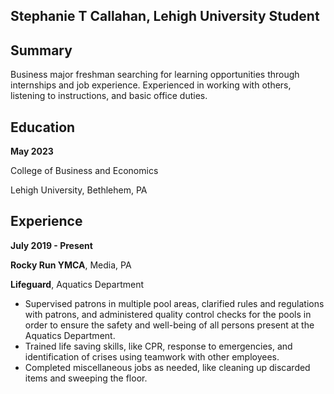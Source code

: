 ## Stephanie T Callahan, Lehigh University Student

## Summary

Business major freshman searching for learning opportunities through internships and job experience. Experienced in working with others, listening to instructions, and basic office duties.

## Education

**May 2023**

College of Business and Economics

Lehigh University, Bethlehem, PA						

## Experience

**July 2019 - Present**

**Rocky Run YMCA**, 
Media, PA

**Lifeguard**,
Aquatics Department

- Supervised patrons in multiple pool areas, clarified rules and regulations with patrons, and administered quality control checks for the pools in order to ensure the safety and well-being of all persons present at the Aquatics Department.
- Trained life saving skills, like CPR, response to emergencies, and identification of crises  using teamwork with other employees.
- Completed miscellaneous jobs as needed, like cleaning up discarded items and sweeping the floor.
